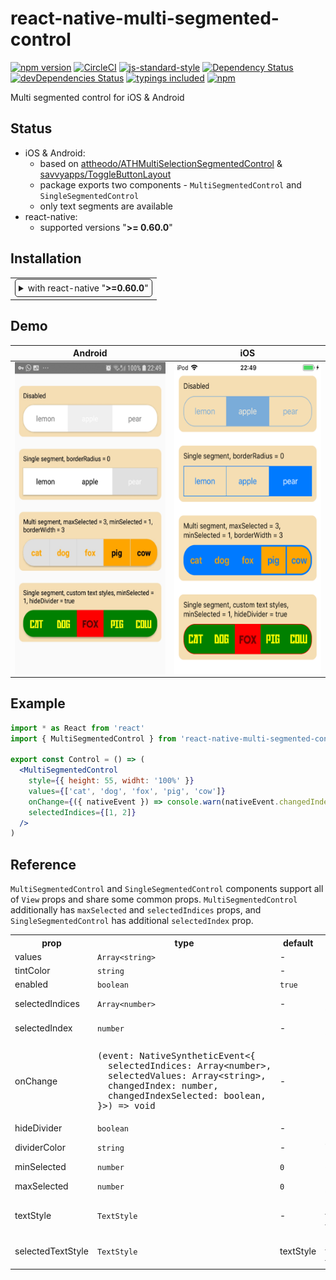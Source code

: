 # react-native-multi-segmented-control
[![npm version](https://badge.fury.io/js/react-native-multi-segmented-control.svg)](https://badge.fury.io/js/react-native-multi-segmented-control)
[![CircleCI](https://circleci.com/gh/iyegoroff/react-native-multi-segmented-control.svg?style=svg)](https://circleci.com/gh/iyegoroff/react-native-multi-segmented-control)
[![js-standard-style](https://img.shields.io/badge/code%20style-standard-brightgreen.svg)](https://github.com/standard/standard)
[![Dependency Status](https://david-dm.org/iyegoroff/react-native-multi-segmented-control.svg)](https://david-dm.org/iyegoroff/react-native-multi-segmented-control)
[![devDependencies Status](https://david-dm.org/iyegoroff/react-native-multi-segmented-control/dev-status.svg)](https://david-dm.org/iyegoroff/react-native-multi-segmented-control?type=dev)
[![typings included](https://img.shields.io/badge/typings-included-brightgreen.svg?t=1495378566925)](src/typings/index.d.ts)
[![npm](https://img.shields.io/npm/l/express.svg)](https://www.npmjs.com/package/react-native-multi-segmented-control)

Multi segmented control for iOS & Android

## Status

- iOS & Android:
  - based on [attheodo/ATHMultiSelectionSegmentedControl](https://github.com/attheodo/ATHMultiSelectionSegmentedControl) & [savvyapps/ToggleButtonLayout](https://github.com/savvyapps/ToggleButtonLayout)
  - package exports two components - `MultiSegmentedControl` and `SingleSegmentedControl`
  - only text segments are available
- react-native:
  - supported versions "<strong>&gt;= 0.60.0</strong>"

## Installation

<table>
<td>
<details style="border: 1px solid; border-radius: 5px; padding: 5px">
  <summary>with react-native "<strong>&gt;=0.60.0</strong>"</summary>

### 0. Setup Swift and Kotlin

- Open your iOS project in Xcode and create empty Swift file and bridging header to enable Swift support
- Modify `android/build.gradle`:

  ```diff
  buildscript {
    ext {
      ...
  +   kotlinVersion = "1.3.41"
    }
  ...

    dependencies {
  +   classpath("org.jetbrains.kotlin:kotlin-gradle-plugin:${kotlinVersion}")
      ...
  ```

### 1. Install latest version from npm

`$ npm i react-native-multi-segmented-control -S`

### 2. Install pods

`$ cd ios && pod install && cd ..`

### 3. Final step

Modify `android/build.gradle` again:

  ```diff
  ...

  allprojects {
    repositories {
      ...
  +   maven { url 'https://jitpack.io' }
    }
  }
  ```

</details>
</td>
</table>

## Demo

 Android                                       |  iOS
:---------------------------------------------:|:---------------------------------------------:
<img src="demo/android.jpg" align="left" height="500">  |  <img src="demo/ios.png" align="right" height="500">

## Example

```jsx
import * as React from 'react'
import { MultiSegmentedControl } from 'react-native-multi-segmented-control'

export const Control = () => (
  <MultiSegmentedControl
    style={{ height: 55, widht: '100%' }}
    values={['cat', 'dog', 'fox', 'pig', 'cow']}
    onChange={({ nativeEvent }) => console.warn(nativeEvent.changedIndex)}
    selectedIndices={[1, 2]}
  />
)
```

## Reference

`MultiSegmentedControl` and `SingleSegmentedControl` components support all of `View` props and share some common props. `MultiSegmentedControl` additionally has `maxSelected` and `selectedIndices` props, and `SingleSegmentedControl` has additional `selectedIndex` prop.

<table>
  <tr>
    <th>prop</th>
    <th>type</th>
    <th>default</th>
    <th>desc</th>
  </tr>
  <tr>
    <td>values</td>
    <td><code>Array&lt;string&gt;</code></td>
    <td>-</td>
    <td><strong>required</strong></td>
  </tr>
  <tr>
    <td>tintColor</td>
    <td><code>string</code></td>
    <td>-</td>
    <td></td>
  </tr>
  <tr>
    <td>enabled</td>
    <td><code>boolean</code></td>
    <td><code>true</code></td>
    <td></td>
  </tr>
  <tr>
    <td>selectedIndices</td>
    <td><code>Array&lt;number&gt;</code></td>
    <td>-</td>
    <td>MultiSegmentedControl only</td>
  </tr>
  <tr>
    <td>selectedIndex</td>
    <td><code>number</code></td>
    <td>-</td>
    <td>SingleSegmentedControl only</td>
  </tr>
  <tr>
    <td>onChange</td>
    <td><pre>(event:&nbsp;NativeSyntheticEvent&lt;{
  selectedIndices:&nbsp;Array&lt;number&gt;,
  selectedValues:&nbsp;Array&lt;string&gt;,
  changedIndex:&nbsp;number,
  changedIndexSelected:&nbsp;boolean,
}&gt;)&nbsp;=&gt;&nbsp;void</pre></td>
    <td>-</td>
    <td></td>
  </tr>
  <tr>
    <td>hideDivider</td>
    <td><code>boolean</code></td>
    <td>-</td>
    <td>ios only</td>
  </tr>
  <tr>
    <td>dividerColor</td>
    <td><code>string</code></td>
    <td>-</td>
    <td>android only, no divider by default</td>
  </tr>
  <tr>
    <td>minSelected</td>
    <td><code>number</code></td>
    <td><code>0</code></td>
    <td>disabled when 0</td>
  </tr>
  <tr>
    <td>maxSelected</td>
    <td><code>number</code></td>
    <td><code>0</code></td>
    <td>MultiSegmentedControl only, disabled when 0</td>
  </tr>
  <tr>
    <td>textStyle</td>
    <td><code>TextStyle</code></td>
    <td>-</td>
    <td>supports color, fontFamily, fontWeight, fontStyle and fontSize</td>
  </tr>
  <tr>
    <td>selectedTextStyle</td>
    <td><code>TextStyle</code></td>
    <td>textStyle</td>
    <td>supports color, fontFamily, fontWeight, fontStyle and fontSize</td>
  </tr>
</table>
